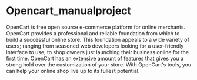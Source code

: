 # Opencart_manualproject

OpenCart is free open source e-commerce platform for online merchants. 
OpenCart provides a professional and reliable foundation from which to build a 
successful online store. This foundation appeals to a wide variety of users; 
ranging from seasoned web developers looking for a user-friendly interface to 
use, to shop owners just launching their business online for the first time. 
OpenCart has an extensive amount of features that gives you a strong hold over 
the customization of your store. With OpenCart's tools, you can help your online 
shop live up to its fullest potential.
